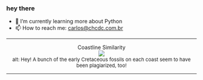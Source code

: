 ### hey there 

- :seedling: I’m currently learning more about Python
- :mailbox: How to reach me: carlos@chcdc.com.br


---


<!-- xkcd -->
<p align="center">Coastline Similarity</br><img src=https://imgs.xkcd.com/comics/coastline_similarity.png></br><font size =2>alt: Hey! A bunch of the early Cretaceous fossils on each coast seem to have been plagiarized, too!</br></font></p></table></p> 


<!-- xkcd -->
---
